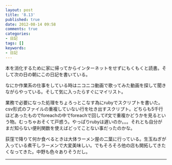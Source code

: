 ```yaml
---
layout: post
title: '8.13'
published: true
date: 2012-08-14 09:58
comments: true
categories:
- 日記
tags: []
keywords:
- 日記
---
```

本を消化するために家に帰ってからインターネットをせずにもくもくと読書。そして次の日の朝にこの日記を書いている。

なにか作業系の仕事をしている時はニコニコ動画で歌ってみた動画を探して聞きながらやっている。そして気に入ったらすぐにマイリスト。

業務で必要になった処理をちょろっとこなす為にrubyでスクリプトを書いた。csv形式のファイルの重複していない行を吐き出すスクリプト。どちらも5千行ほどあったものでforeachの中でforeachで回してif文で重複かどうかを見るという物。むっちゃおそくて戸惑う。やっぱりrubyは遅いのか。。。それとも自分がまだ知らない便利関数を使えばどってことない事だったのかな。

荻窪で降りて何か食べるときは大体ラーメン屋の二葉に行っている。生玉ねぎが入っている煮干しラーメンで大変美味しい。でもそろそろ他の店も開拓してきたくなってきた。中野も色々ありそうだし。

---

